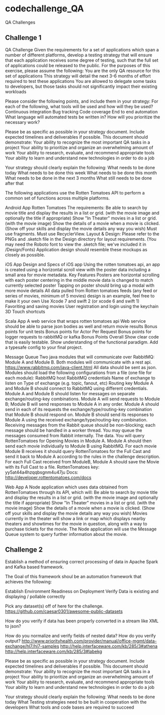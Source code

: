 # codechallenge_QA
QA Challenges

## Challenge 1

QA Challenge
Given the requirements for a set of applications which span a number of different platforms, develop a testing strategy that will ensure that each application receives some degree of testing, such that the full set of applications could be released to the public.  For the purposes of this exercise, please assume the following:
You are the only QA resource for this set of applications
This strategy will detail the next 3-6 months of effort required to test these applications
You are allowed to delegate some tasks to developers, but those tasks should not significantly impact their existing workloads

Please consider the following points, and include them in your strategy:
For each of the following, what tools will be used and how will they be used?
Continuous integration
Bug tracking
Code coverage
End to end automation
What language will automated tests be written in?
How will you prioritize the necessary work?

Please be as specific as possible in your strategy document.  Include expected timelines and deliverables if possible.  This document should demonstrate:
Your ability to recognize the most important QA tasks in a project
Your ability to prioritize and organize an overwhelming amount of work
Your ability to research, evaluate, and recommend appropriate tools
Your ability to learn and understand new technologies in order to do a job

Your strategy should clearly explain the following:
What needs to be done today
What needs to be done this week
What needs to be done this month
What needs to be done in the next 3 months
What still needs to be done after that

The following applications use the Rotten Tomatoes API to perform a common set of functions across multiple platforms.
 

Android App
Rotten Tomatoes
The requirements:
Be able to search by movie title and display the results in a list or grid. (with the movie image and optionally the title if appropriate)
Show "In Theater" movies in a list or grid. (with the movie image)
Show the details of a movie when a movie is clicked. (Show off your skills and display the movie details any way you wish)
Must use fragments.
Must use RecyclerView.
Layout & Design:
Please refer to the PNGs and .sketch file in the Design directory for layout requirements. (You may need the Roboto font to view the .sketch file; we've included it in /Design/Fonts)
Application design should resemble these mockups as closely as possible.




iOS App
Design and Specs of iOS app
Using the rotten tomatoes api, an app is created using a horizontal scroll view with the poster data including a small area for movie metadata.
Key Features
Posters are horizontal scrolling with each poster centering in the middle
movie data is changed to match currently selected poster
Tapping on poster should bring up a modal with more movie details
All data pulled from Rotten tomatoes feeds (any feed or series of movies, minimum of 5 movies)
design is an example, feel free to make it your own
Use Xcode 7 and swift 2 (or xcode 6 and swift 1)
Favoriting and saving movies
User registration and login using the keychain
3D Touch shortcuts


Scala App
A web service that wraps rotten tomatoes api
Web service should be able to parse json bodies as well and return movie results
Bonus points for unit tests
Bonus points for Actor Per Request
Bonus points for logger requests to rabbitMQ or kafka
Bonus Points Overall
Show clear code that is easily testable.
Show understanding of the functional paradigm.
Add a typesafe config to your final project.

Message Queue
Two java modules that will communicate over RabbitMQ: Module A and Module B. Both modules will communicate with a rest api.
https://www.rabbitmq.com/java-client.html
All data should be sent as json.
Modules should load the following configurations from a file (one file for each module):
RabbitMQ host
RabbitMQ credentials
Name of exchange to listen on
Type of exchange (e.g. topic, fanout, etc)
Routing key
Module A and Module B should connect to RabbitMQ using different credentials.
Module A and Module B should listen for messages on separate exchange/routing-key combinations.
Module A will send requests to Module B; Module B will send responses to Module A in any order.
Module A should send in each of its requests the exchange/type/routing-key combination that Module B should respond on.
Module B should send its responses to Module A using the received exchange/type/routing-key combination.
Receiving messages from the Rabbit queue should be non-blocking; each message should be handled in a worker thread.
You may queue the messages consumed from Rabbit internally.
The data.
You will query RottenTomatoes for Opening Movies in Module A. Module A should then send each movie individually to Module B using RabbitMQ. For each movie Module B receives it should query RottenTomatoes for the Full Cast and send it back to Module A according to the rules in the challenge description. For each Full Cast received from ModuleB, Module A should save the Movie with its Full Cast to a file.
RottenTomatoes key: yy5at44a4hzqqbsgnm4u47ju Docs: http://developer.rottentomatoes.com/docs

Web App
A Node application which uses data obtained from RottenTomatoes through its API, which will:
Be able to search by movie title and display the results in a list or grid. (with the movie image and optionally the title if appropriate)
Show "In Theater" movies in a list or grid. (with the movie image)
Show the details of a movie when a movie is clicked. (Show off your skills and display the movie details any way you wish)
Movies currently in the theater will show a link or map which displays nearby theaters and showtimes for the movie in question, along with a way to purchase tickets for the movie.
The Node application will use the Message Queue system to query further information about the movie.


## Challenge 2

Establish a method of ensuring correct processing of data in Apache Spark and Kafka based framework.

The Goal of this framework shoul be an automation framework that achieves the following:

Establish Environment Readiness on Deployment
Verify Data is existing and displaying / pollable correctly

Pick any dataset(s) off of here for the challenge. https://github.com/caesar0301/awesome-public-datasets

How do you verify if data has been properly converted in a stream like XML to json?

How do you normalize and verify fields of nested data? 
How do you verify output?
http://www.priorityhealth.com/provider/manual/office-mgmt/data-exchange/hl7/hl7-samples
http://help.interfaceware.com/kb/285/3#athena
http://help.interfaceware.com/kb/285/3#labekg

Please be as specific as possible in your strategy document.  Include expected timelines and deliverables if possible.  This document should demonstrate:
Your ability to recognize the most important QA tasks in a project
Your ability to prioritize and organize an overwhelming amount of work
Your ability to research, evaluate, and recommend appropriate tools
Your ability to learn and understand new technologies in order to do a job

Your strategy should clearly explain the following:
What needs to be done today
What Testing strategies need to be built in cooperation with the developers
What tools and code bases are required to succeed
